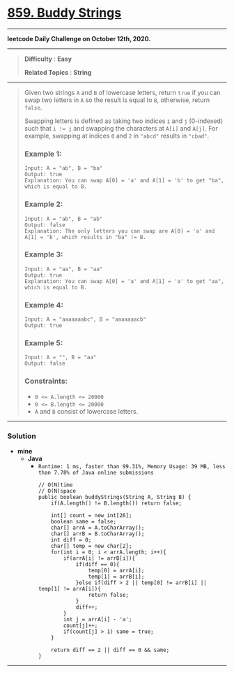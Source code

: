 # [859. Buddy Strings](https://leetcode.com/problems/buddy-strings/)

---

**leetcode Daily Challenge on October 12th, 2020.**

---

> **Difficulty** : **Easy**
>
> **Related Topics** : **String**

---

> Given two strings `A` and `B` of lowercase letters, return `true` if you can swap two letters in `A` so the result is equal to `B`, otherwise, return `false`.
>
> Swapping letters is defined as taking two indices `i` and `j` (0-indexed) such that `i != j` and swapping the characters at `A[i]` and `A[j]`.
> For example, swapping at indices `0` and `2` in `"abcd"` results in `"cbad"`.
>
>
>
> ### Example 1:
> ```
> Input: A = "ab", B = "ba"
> Output: true
> Explanation: You can swap A[0] = 'a' and A[1] = 'b' to get "ba", which is equal to B.
> ```
>
> ### Example 2:
> ```
> Input: A = "ab", B = "ab"
> Output: false
> Explanation: The only letters you can swap are A[0] = 'a' and A[1] = 'b', which results in "ba" != B.
> ```
>
> ### Example 3:
> ```
> Input: A = "aa", B = "aa"
> Output: true
> Explanation: You can swap A[0] = 'a' and A[1] = 'a' to get "aa", which is equal to B.
> ```
>
> ### Example 4:
> ```
> Input: A = "aaaaaaabc", B = "aaaaaaacb"
> Output: true
> ```
>
> ### Example 5:
> ```
> Input: A = "", B = "aa"
> Output: false
> ```
>
> ### Constraints:
> * `0 <= A.length <= 20000`
> * `0 <= B.length <= 20000`
> * `A` and `B` consist of lowercase letters.

---


### Solution
* **mine**
  * **Java**
    * `Runtime: 1 ms, faster than 99.31%, Memory Usage: 39 MB, less than 7.78% of Java online submissions`
      ```
      // O(N)time
      // O(N)space
      public boolean buddyStrings(String A, String B) {
          if(A.length() != B.length()) return false;

          int[] count = new int[26];
          boolean same = false;
          char[] arrA = A.toCharArray();
          char[] arrB = B.toCharArray();
          int diff = 0;
          char[] temp = new char[2];
          for(int i = 0; i < arrA.length; i++){
              if(arrA[i] != arrB[i]){
                  if(diff == 0){
                      temp[0] = arrA[i];
                      temp[1] = arrB[i];
                  }else if(diff > 2 || temp[0] != arrB[i] || temp[1] != arrA[i]){
                      return false;
                  }
                  diff++;
              }
              int j = arrA[i] - 'a';
              count[j]++;
              if(count[j] > 1) same = true;
          }

          return diff == 2 || diff == 0 && same;
      }
      ```

---


